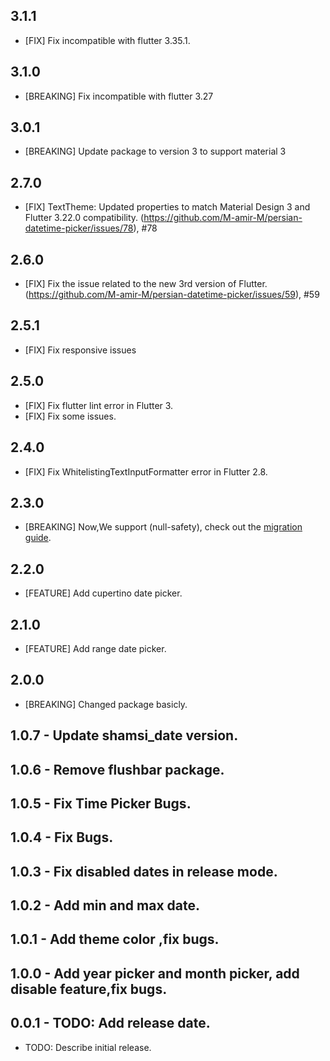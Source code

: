 ## 3.1.1
* [FIX] Fix incompatible with flutter 3.35.1.
## 3.1.0
* [BREAKING] Fix incompatible with flutter 3.27
## 3.0.1
* [BREAKING] Update package to version 3 to support material 3
## 2.7.0
* [FIX]  TextTheme: Updated properties to match Material Design 3 and Flutter 3.22.0 compatibility. (https://github.com/M-amir-M/persian-datetime-picker/issues/78), #78
## 2.6.0
* [FIX]  Fix the issue related to the new 3rd version of Flutter. (https://github.com/M-amir-M/persian-datetime-picker/issues/59), #59
## 2.5.1
* [FIX]  Fix responsive issues
## 2.5.0
* [FIX]  Fix flutter lint error in Flutter 3.
* [FIX]  Fix some issues.
## 2.4.0
* [FIX]  Fix WhitelistingTextInputFormatter error in Flutter 2.8.
## 2.3.0
* [BREAKING]  Now,We support (null-safety), check out the [migration guide](https://dart.dev/null-safety/migration-guide).
## 2.2.0 
* [FEATURE] Add cupertino date picker.
## 2.1.0 
* [FEATURE] Add range date picker.
## 2.0.0 
* [BREAKING] Changed package basicly.
## 1.0.7 - Update shamsi_date version.
## 1.0.6 - Remove flushbar package.
## 1.0.5 - Fix Time Picker Bugs.
## 1.0.4 - Fix Bugs.
## 1.0.3 - Fix disabled dates in release mode.
## 1.0.2 - Add min and max date.
## 1.0.1 - Add theme color ,fix bugs.
## 1.0.0 - Add year picker and month picker, add disable feature,fix bugs.
## 0.0.1 - TODO: Add release date.
* TODO: Describe initial release.
